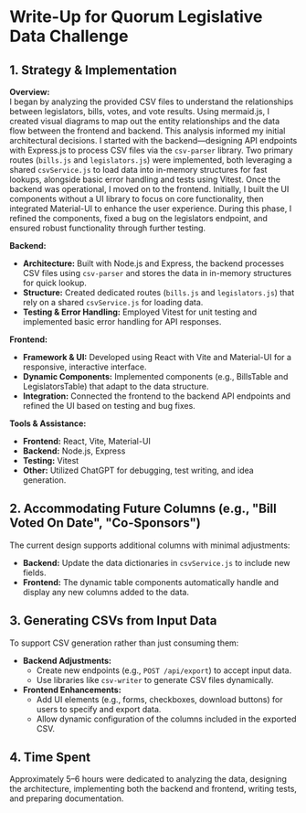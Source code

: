 # Write-Up for Quorum Legislative Data Challenge

## 1. Strategy & Implementation

**Overview:**  
I began by analyzing the provided CSV files to understand the relationships between legislators, bills, votes, and vote results. Using mermaid.js, I created visual diagrams to map out the entity relationships and the data flow between the frontend and backend. This analysis informed my initial architectural decisions. I started with the backend—designing API endpoints with Express.js to process CSV files via the `csv-parser` library. Two primary routes (`bills.js` and `legislators.js`) were implemented, both leveraging a shared `csvService.js` to load data into in-memory structures for fast lookups, alongside basic error handling and tests using Vitest. Once the backend was operational, I moved on to the frontend. Initially, I built the UI components without a UI library to focus on core functionality, then integrated Material-UI to enhance the user experience. During this phase, I refined the components, fixed a bug on the legislators endpoint, and ensured robust functionality through further testing.

**Backend:**  
- **Architecture:** Built with Node.js and Express, the backend processes CSV files using `csv-parser` and stores the data in in-memory structures for quick lookup.
- **Structure:** Created dedicated routes (`bills.js` and `legislators.js`) that rely on a shared `csvService.js` for loading data.
- **Testing & Error Handling:** Employed Vitest for unit testing and implemented basic error handling for API responses.

**Frontend:**  
- **Framework & UI:** Developed using React with Vite and Material-UI for a responsive, interactive interface.
- **Dynamic Components:** Implemented components (e.g., BillsTable and LegislatorsTable) that adapt to the data structure.
- **Integration:** Connected the frontend to the backend API endpoints and refined the UI based on testing and bug fixes.

**Tools & Assistance:**  
- **Frontend:** React, Vite, Material-UI  
- **Backend:** Node.js, Express  
- **Testing:** Vitest  
- **Other:** Utilized ChatGPT for debugging, test writing, and idea generation.

## 2. Accommodating Future Columns (e.g., "Bill Voted On Date", "Co-Sponsors")

The current design supports additional columns with minimal adjustments:
- **Backend:** Update the data dictionaries in `csvService.js` to include new fields.
- **Frontend:** The dynamic table components automatically handle and display any new columns added to the data.

## 3. Generating CSVs from Input Data

To support CSV generation rather than just consuming them:
- **Backend Adjustments:**
  - Create new endpoints (e.g., `POST /api/export`) to accept input data.
  - Use libraries like `csv-writer` to generate CSV files dynamically.
- **Frontend Enhancements:**
  - Add UI elements (e.g., forms, checkboxes, download buttons) for users to specify and export data.
  - Allow dynamic configuration of the columns included in the exported CSV.

## 4. Time Spent

Approximately 5–6 hours were dedicated to analyzing the data, designing the architecture, implementing both the backend and frontend, writing tests, and preparing documentation.

